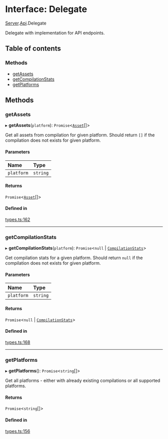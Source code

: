 # Interface: Delegate

[Server](../modules/Server.md).[Api](../modules/Server.Api.md).Delegate

Delegate with implementation for API endpoints.

## Table of contents

### Methods

- [getAssets](./Server.Api.Delegate.md#getassets)
- [getCompilationStats](./Server.Api.Delegate.md#getcompilationstats)
- [getPlatforms](./Server.Api.Delegate.md#getplatforms)

## Methods

### getAssets

▸ **getAssets**(`platform`): `Promise`<[`Asset`](./Server.Api.Asset.md)[]\>

Get all assets from compilation for given platform.
Should return `[]` if the compilation does not exists for given platform.

#### Parameters

| Name | Type |
| :------ | :------ |
| `platform` | `string` |

#### Returns

`Promise`<[`Asset`](./Server.Api.Asset.md)[]\>

#### Defined in

[types.ts:162](https://github.com/callstack/repack/blob/1d9a1bb/packages/dev-server/src/types.ts#L162)

___

### getCompilationStats

▸ **getCompilationStats**(`platform`): `Promise`<``null`` \| [`CompilationStats`](./Server.Api.CompilationStats.md)\>

Get compilation stats for a given platform.
Should return `null` if the compilation does not exists for given platform.

#### Parameters

| Name | Type |
| :------ | :------ |
| `platform` | `string` |

#### Returns

`Promise`<``null`` \| [`CompilationStats`](./Server.Api.CompilationStats.md)\>

#### Defined in

[types.ts:168](https://github.com/callstack/repack/blob/1d9a1bb/packages/dev-server/src/types.ts#L168)

___

### getPlatforms

▸ **getPlatforms**(): `Promise`<`string`[]\>

Get all platforms - either with already existing compilations or all supported platforms.

#### Returns

`Promise`<`string`[]\>

#### Defined in

[types.ts:156](https://github.com/callstack/repack/blob/1d9a1bb/packages/dev-server/src/types.ts#L156)
